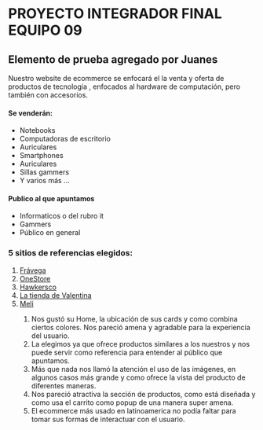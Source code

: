 <h1> PROYECTO INTEGRADOR FINAL EQUIPO 09 </h1>
<h2> Elemento de prueba agregado por Juanes </h2>


<p>
Nuestro website de ecommerce se enfocará el la venta y oferta de productos de tecnología , enfocados al hardware de computación, pero también con accesorios. </p>
<h4> Se venderán: </h4>
<ul>
    <li>Notebooks</li>
    <li>Computadoras de escritorio</li>
    <li>Auriculares</li>
    <li>Smartphones</li>
    <li>Auriculares</li>
    <li>Sillas gammers</li>
    <li>Y varios más ...</li>
</ul>

<h4>Publico al que apuntamos</h4>
<ul>
    <li>Informaticos o del rubro it</li>
    <li>Gammers</li>
    <li>Público en general</li>
</ul>


<h3>5 sitios de referencias elegidos: </h3>

<ol>
    <li> <a href="https://www.fravega.com"> Frávega </a> </li>
    <li> <a href="https://www.onestore.com.ar/informatica-tecnologia/tecnologia/"> OneStore </a> </li>
    <li> <a href="https://www.hawkersco.com/"> Hawkersco </a> </li>
    <li> <a href="https://latiendadevalentina.com/"> La tienda de Valentina </a> </li>
    <li> <a href="https://www.mercadolibre.com.ar/"> Meli </a> </li>
</oli>

<ol>
    <li>Nos gustó su Home, la ubicación de sus cards y como combina ciertos colores. Nos pareció amena y agradable para la experiencia del usuario.</li>
    <li>La elegimos ya que ofrece productos similares a los nuestros y nos puede servir como referencia para entender al público que apuntamos.</li>
    <li>Más que nada nos llamó la atención el uso de las imágenes, en algunos casos más grande y como ofrece la vista del producto de diferentes maneras.</li>
    <li>Nos pareció atractiva la sección de productos, como está diseñada y como usa el carrito como popup de una manera super amena. </li>
    <li>El ecommerce más usado en latinoamerica no podía faltar para tomar sus formas de interactuar con el usuario.</li>
</ol>
